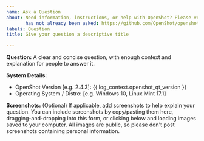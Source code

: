 ```yaml
---
name: Ask a Question
about: Need information, instructions, or help with OpenShot? Please verify this question
       has not already been asked: https://github.com/OpenShot/openshot-qt/issues
labels: Question
title: Give your question a descriptive title

---
```


**Question:**
A clear and concise question, with enough context and explanation for people to answer it.

**System Details:**
- OpenShot Version [e.g. 2.4.3]: {{ log_context.openshot_qt_version }}
- Operating System / Distro: [e.g. Windows 10, Linux Mint 17.1]

**Screenshots:** (Optional)
If applicable, add screenshots to help explain your question. You can include screenshots by
copy/pasting them here, dragging-and-dropping into this form, or clicking below and loading
images saved to your computer. All images are public, so please don't post screenshots
containing personal information.
